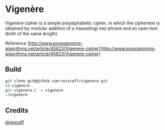 # Vigenère

Vigenère cipher is a simple polyalphabetic cipher, in which the ciphertext is obtained by modular addition of a (repeating) key phrase and an open text (both of the same length).

Reference [http://www.programming-algorithms.net/article/45623/Vigenere-cipher](http://www.programming-algorithms.net/article/45623/Vigenere-cipher)

## Build

```bash
git clone git@github.com:reisraff/vigenere.git
cd vigenere
gcc vigenere.c -o vigenere
./vigenere
```

## Credits

[@reisraff](http://www.twitter.com/reisraff)
